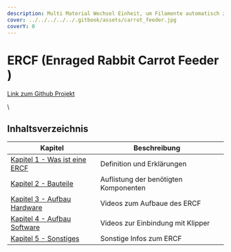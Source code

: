 ```yaml
---
description: Multi Material Wechsel Einheit, um Filamente automatisch zu wechseln
cover: ../../../../../.gitbook/assets/carrot_feeder.jpg
coverY: 0
---
```


# ERCF (Enraged Rabbit Carrot Feeder )

[Link zum Github Projekt](https://github.com/EtteGit/EnragedRabbitProject)

\


## Inhaltsverzeichnis

<table><thead><tr><th>Kapitel</th><th>Beschreibung</th><th data-hidden></th></tr></thead><tbody><tr><td><a href="ercf-enraged-rabbit-carrot-feeder/ercf-was-ist-das.md">Kapitel 1 - Was ist eine ERCF</a></td><td>Definition und Erklärungen</td><td></td></tr><tr><td><a href="ercf-enraged-rabbit-carrot-feeder/ercf-bauteile/">Kapitel 2 - Bauteile</a></td><td>Auflistung der benötigten Komponenten</td><td></td></tr><tr><td><a href="ercf-enraged-rabbit-carrot-feeder/ercf-aufbau-hardware.md">Kapitel 3 - Aufbau Hardware</a></td><td>Videos zum Aufbaue des ERCF</td><td></td></tr><tr><td><a href="ercf-enraged-rabbit-carrot-feeder/ercf-aufbau-software.md">Kapitel 4 - Aufbau Software</a></td><td>Videos zur Einbindung mit Klipper</td><td></td></tr><tr><td><a href="ercf-enraged-rabbit-carrot-feeder/ercf-sonstiges.md">Kapitel 5 - Sonstiges</a></td><td>Sonstige Infos zum ERCF</td><td></td></tr></tbody></table>

###



